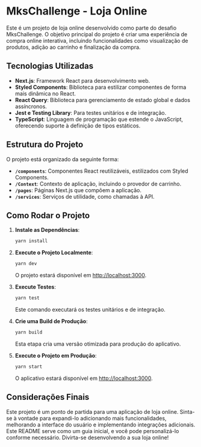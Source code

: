 # MksChallenge - Loja Online

Este é um projeto de loja online desenvolvido como parte do desafio MksChallenge. O objetivo principal do projeto é criar uma experiência de compra online interativa, incluindo funcionalidades como visualização de produtos, adição ao carrinho e finalização da compra.

## Tecnologias Utilizadas

- **Next.js**: Framework React para desenvolvimento web.
- **Styled Components**: Biblioteca para estilizar componentes de forma mais dinâmica no React.
- **React Query**: Biblioteca para gerenciamento de estado global e dados assíncronos.
- **Jest e Testing Library**: Para testes unitários e de integração.
- **TypeScript**: Linguagem de programação que estende o JavaScript, oferecendo suporte à definição de tipos estáticos.

## Estrutura do Projeto

O projeto está organizado da seguinte forma:

- **`/components`**: Componentes React reutilizáveis, estilizados com Styled Components.
- **`/Context`**: Contexto de aplicação, incluindo o provedor de carrinho.
- **`/pages`**: Páginas Next.js que compõem a aplicação.
- **`/services`**: Serviços de utilidade, como chamadas à API.

## Como Rodar o Projeto

1. **Instale as Dependências**:

   ```bash
   yarn install
   ```

2. **Execute o Projeto Localmente**:

   ```bash
   yarn dev
   ```

   O projeto estará disponível em [http://localhost:3000](http://localhost:3000).

3. **Execute Testes**:

   ```bash
   yarn test
   ```

   Este comando executará os testes unitários e de integração.

4. **Crie uma Build de Produção**:

   ```bash
   yarn build
   ```

   Esta etapa cria uma versão otimizada para produção do aplicativo.

5. **Execute o Projeto em Produção**:

   ```bash
   yarn start
   ```

   O aplicativo estará disponível em [http://localhost:3000](http://localhost:3000).

## Considerações Finais

Este projeto é um ponto de partida para uma aplicação de loja online. Sinta-se à vontade para expandi-lo adicionando mais funcionalidades, melhorando a interface do usuário e implementando integrações adicionais. Este README serve como um guia inicial, e você pode personalizá-lo conforme necessário. Divirta-se desenvolvendo a sua loja online!

